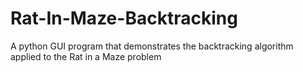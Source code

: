 # Rat-In-Maze-Backtracking
A python GUI program that demonstrates the backtracking algorithm applied to the Rat in a Maze problem
